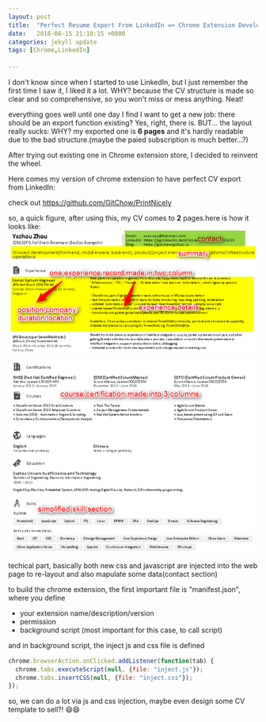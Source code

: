 ```yaml
---
layout: post
title:  "Perfect Resume Export From LinkedIn => Chrome Extension Developed"
date:   2016-08-15 21:18:15 +0800
categories: jekyll update
tags: [Chrome,LinkedIn]

---
```


I don't know since when I started to use LinkedIn, but I just remember the first time I saw it, I liked it a lot.
WHY? because the CV structure is made so clear and so comprehensive, so you won't miss or mess anything. Neat!

everything goes well until one day I find I want to get a new job: there should be an export function existing?
Yes, right, there is. BUT... the layout really sucks: WHY? 
my exported one is **6 pages** and it's hardly readable due to the bad structure.(maybe the paied subscription is much better...?)

After trying out existing one in Chrome extension store, I decided to reinvent the wheel.

Here comes my version of chrome extension to have perfect CV export from LinkedIn:

check out https://github.com/GitChow/PrintNicely

so, a quick figure, after using this, my CV comes to **2** pages.here is how it looks like:
![optimized CV part 1](../images/linkedin_cv_chrome/optimizedResume_part1.png)
![optimized CV part 2](../images/linkedin_cv_chrome/optimizedResume_part2.png)

techical part, basically both new css and javascript are injected into the web page to re-layout and also mapulate some data(contact section)

to build the chrome extension, the first important file is "manifest.json", where you define
- your extension name/description/version
- permission
- background script (most important for this case, to call script)

and in background script, the inject js and css file is defined
```javascript
chrome.browserAction.onClicked.addListener(function(tab) {
  chrome.tabs.executeScript(null, {file: "inject.js"});
  chrome.tabs.insertCSS(null, {file: "inject.css"});
});
```

so, we can do a lot via js and css injection, maybe even design some CV template to sell?! :smile::smile:
